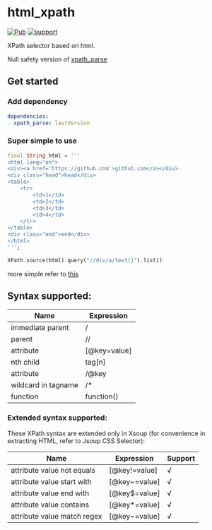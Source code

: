 # html_xpath
[![Pub](https://img.shields.io/pub/v/html_xpath.svg?style=flat-square)](https://pub.dartlang.org/packages/xpath_parse)
[![support](https://img.shields.io/badge/platform-dart%20vm-ff69b4.svg?style=flat-square)](https://github.com/codingfd/xpath)

XPath selector based on html.

Null safety version of [xpath_parse](https://pub.flutter-io.cn/packages/xpath_parse)
## Get started
### Add dependency
```yaml
dependencies:
  xpath_parse: lastVersion
```
### Super simple to use

```dart
final String html = '''
<html lang="en">
<div><a href='https://github.com'>github.com</a></div>
<div class="head">head</div>
<table>
    <tr>
        <td>1</td>
        <td>2</td>
        <td>3</td>
        <td>4</td>
    </tr>
</table>
<div class="end">end</div>
</html>
''';

XPath.source(html).query("//div/a/text()").list()

```

more simple refer to [this](https://github.com/simonkimi/xpath/blob/master/example/example.dart)



## Syntax supported:
|Name|Expression|
|---|---|
|immediate parent|/|
|parent|//|
|attribute|	[@key=value]|
|nth child|	tag[n]|
|attribute|	/@key|
|wildcard in tagname| /*|
|function|function()|

### Extended syntax supported:

These XPath syntax are extended only in Xsoup (for convenience in extracting HTML, refer to Jsoup CSS Selector):

|Name|Expression|Support|
|---|---|---|
|attribute value not equals|[@key!=value]|√|
|attribute value start with|[@key~=value]|√|
|attribute value end with|[@key$=value]|√|
|attribute value contains|[@key*=value]|√|
|attribute value match regex|[@key~=value]|√|